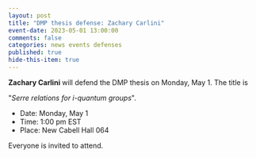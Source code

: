 ```yaml
---
layout: post
title: "DMP thesis defense: Zachary Carlini"
event-date: 2023-05-01 13:00:00
comments: false
categories: news events defenses
published: true
hide-this-item: true
---
```


**Zachary Carlini** will defend the DMP thesis on Monday, May 1.
The title is

"_Serre relations for i-quantum groups_".

- Date: Monday, May 1
- Time: 1:00 pm EST
- Place: New Cabell Hall 064

Everyone is invited to attend.